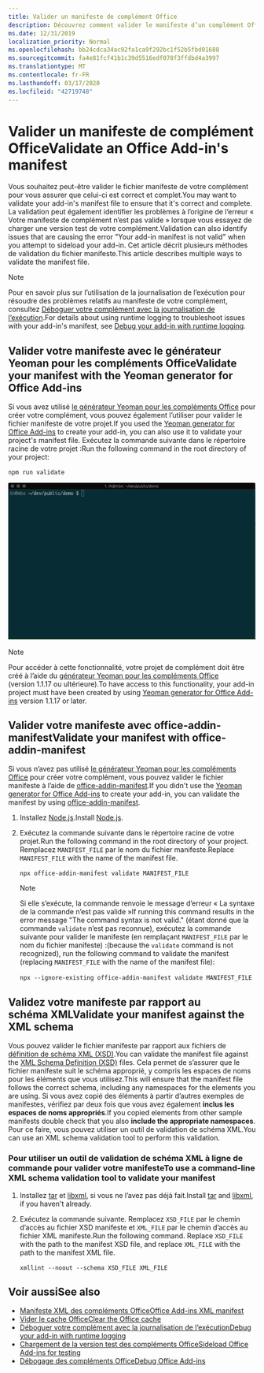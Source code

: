 ```yaml
---
title: Valider un manifeste de complément Office
description: Découvrez comment valider le manifeste d’un complément Office à l’aide du schéma XML et d’autres outils.
ms.date: 12/31/2019
localization_priority: Normal
ms.openlocfilehash: bb24cdca34ac92fa1ca9f292bc1f52b5fbd01688
ms.sourcegitcommit: fa4e81fcf41b1c39d5516edf078f3ffdbd4a3997
ms.translationtype: MT
ms.contentlocale: fr-FR
ms.lasthandoff: 03/17/2020
ms.locfileid: "42719748"
---
```

# <a name="validate-an-office-add-ins-manifest"></a><span data-ttu-id="35068-103">Valider un manifeste de complément Office</span><span class="sxs-lookup"><span data-stu-id="35068-103">Validate an Office Add-in's manifest</span></span>

<span data-ttu-id="35068-104">Vous souhaitez peut-être valider le fichier manifeste de votre complément pour vous assurer que celui-ci est correct et complet.</span><span class="sxs-lookup"><span data-stu-id="35068-104">You may want to validate your add-in's manifest file to ensure that it's correct and complete.</span></span> <span data-ttu-id="35068-105">La validation peut également identifier les problèmes à l’origine de l’erreur « Votre manifeste de complément n’est pas valide » lorsque vous essayez de charger une version test de votre complément.</span><span class="sxs-lookup"><span data-stu-id="35068-105">Validation can also identify issues that are causing the error "Your add-in manifest is not valid" when you attempt to sideload your add-in.</span></span> <span data-ttu-id="35068-106">Cet article décrit plusieurs méthodes de validation du fichier manifeste.</span><span class="sxs-lookup"><span data-stu-id="35068-106">This article describes multiple ways to validate the manifest file.</span></span>

> [!NOTE]
> <span data-ttu-id="35068-107">Pour en savoir plus sur l’utilisation de la journalisation de l’exécution pour résoudre des problèmes relatifs au manifeste de votre complément, consultez [Déboguer votre complément avec la journalisation de l’exécution](runtime-logging.md).</span><span class="sxs-lookup"><span data-stu-id="35068-107">For details about using runtime logging to troubleshoot issues with your add-in's manifest, see [Debug your add-in with runtime logging](runtime-logging.md).</span></span>

## <a name="validate-your-manifest-with-the-yeoman-generator-for-office-add-ins"></a><span data-ttu-id="35068-108">Valider votre manifeste avec le générateur Yeoman pour les compléments Office</span><span class="sxs-lookup"><span data-stu-id="35068-108">Validate your manifest with the Yeoman generator for Office Add-ins</span></span>

<span data-ttu-id="35068-109">Si vous avez utilisé [le générateur Yeoman pour les compléments Office](https://www.npmjs.com/package/generator-office) pour créer votre complément, vous pouvez également l’utiliser pour valider le fichier manifeste de votre projet.</span><span class="sxs-lookup"><span data-stu-id="35068-109">If you used the [Yeoman generator for Office Add-ins](https://www.npmjs.com/package/generator-office) to create your add-in, you can also use it to validate your project's manifest file.</span></span> <span data-ttu-id="35068-110">Exécutez la commande suivante dans le répertoire racine de votre projet :</span><span class="sxs-lookup"><span data-stu-id="35068-110">Run the following command in the root directory of your project:</span></span>

```command&nbsp;line
npm run validate
```

![Gif animé qui montre le validateur Yo Office exécuté sur la ligne de commande et les résultats générés indiquant « Validation Passed » (validation réussie)](../images/yo-office-validator.gif)

> [!NOTE]
> <span data-ttu-id="35068-112">Pour accéder à cette fonctionnalité, votre projet de complément doit être créé à l’aide du [générateur Yeoman pour les compléments Office](https://www.npmjs.com/package/generator-office) (version 1.1.17 ou ultérieure).</span><span class="sxs-lookup"><span data-stu-id="35068-112">To have access to this functionality, your add-in project must have been created by using [Yeoman generator for Office Add-ins](https://www.npmjs.com/package/generator-office) version 1.1.17 or later.</span></span>

## <a name="validate-your-manifest-with-office-addin-manifest"></a><span data-ttu-id="35068-113">Valider votre manifeste avec office-addin-manifest</span><span class="sxs-lookup"><span data-stu-id="35068-113">Validate your manifest with office-addin-manifest</span></span>

<span data-ttu-id="35068-114">Si vous n’avez pas utilisé [le générateur Yeoman pour les compléments Office](https://www.npmjs.com/package/generator-office) pour créer votre complément, vous pouvez valider le fichier manifeste à l’aide de [office-addin-manifest](https://www.npmjs.com/package/office-addin-manifest).</span><span class="sxs-lookup"><span data-stu-id="35068-114">If you didn't use the [Yeoman generator for Office Add-ins](https://www.npmjs.com/package/generator-office) to create your add-in, you can validate the manifest by using [office-addin-manifest](https://www.npmjs.com/package/office-addin-manifest).</span></span>

1. <span data-ttu-id="35068-115">Installez [Node.js](https://nodejs.org/download/).</span><span class="sxs-lookup"><span data-stu-id="35068-115">Install [Node.js](https://nodejs.org/download/).</span></span>

2. <span data-ttu-id="35068-116">Exécutez la commande suivante dans le répertoire racine de votre projet.</span><span class="sxs-lookup"><span data-stu-id="35068-116">Run the following command in the root directory of your project.</span></span> <span data-ttu-id="35068-117">Remplacez `MANIFEST_FILE` par le nom du fichier manifeste.</span><span class="sxs-lookup"><span data-stu-id="35068-117">Replace `MANIFEST_FILE` with the name of the manifest file.</span></span>

    ```command&nbsp;line
    npx office-addin-manifest validate MANIFEST_FILE
    ```

    > [!NOTE]
    > <span data-ttu-id="35068-118">Si elle s’exécute, la commande renvoie le message d’erreur « La syntaxe de la commande n’est pas valide »</span><span class="sxs-lookup"><span data-stu-id="35068-118">If running this command results in the error message "The command syntax is not valid."</span></span> <span data-ttu-id="35068-119">(étant donné que la commande `validate` n’est pas reconnue), exécutez la commande suivante pour valider le manifeste (en remplaçant `MANIFEST_FILE` par le nom du fichier manifeste) :</span><span class="sxs-lookup"><span data-stu-id="35068-119">(because the `validate` command is not recognized), run the following command to validate the manifest (replacing `MANIFEST_FILE` with the name of the manifest file):</span></span> 
    >
    > `npx --ignore-existing office-addin-manifest validate MANIFEST_FILE`

## <a name="validate-your-manifest-against-the-xml-schema"></a><span data-ttu-id="35068-120">Validez votre manifeste par rapport au schéma XML</span><span class="sxs-lookup"><span data-stu-id="35068-120">Validate your manifest against the XML schema</span></span>

<span data-ttu-id="35068-121">Vous pouvez valider le fichier manifeste par rapport aux fichiers de [définition de schéma XML (XSD)](/openspecs/office_file_formats/ms-owemxml/c6a06390-34b8-4b42-82eb-b28be12494a8).</span><span class="sxs-lookup"><span data-stu-id="35068-121">You can validate the manifest file against the [XML Schema Definition (XSD)](/openspecs/office_file_formats/ms-owemxml/c6a06390-34b8-4b42-82eb-b28be12494a8) files.</span></span> <span data-ttu-id="35068-122">Cela permet de s’assurer que le fichier manifeste suit le schéma approprié, y compris les espaces de noms pour les éléments que vous utilisez.</span><span class="sxs-lookup"><span data-stu-id="35068-122">This will ensure that the manifest file follows the correct schema, including any namespaces for the elements you are using.</span></span> <span data-ttu-id="35068-123">Si vous avez copié des éléments à partir d’autres exemples de manifestes, vérifiez par deux fois que vous avez également **inclus les espaces de noms appropriés**.</span><span class="sxs-lookup"><span data-stu-id="35068-123">If you copied elements from other sample manifests double check that you also **include the appropriate namespaces**.</span></span> <span data-ttu-id="35068-124">Pour ce faire, vous pouvez utiliser un outil de validation de schéma XML.</span><span class="sxs-lookup"><span data-stu-id="35068-124">You can use an XML schema validation tool to perform this validation.</span></span>

### <a name="to-use-a-command-line-xml-schema-validation-tool-to-validate-your-manifest"></a><span data-ttu-id="35068-125">Pour utiliser un outil de validation de schéma XML à ligne de commande pour valider votre manifeste</span><span class="sxs-lookup"><span data-stu-id="35068-125">To use a command-line XML schema validation tool to validate your manifest</span></span>

1. <span data-ttu-id="35068-126">Installez [tar](https://www.gnu.org/software/tar/) et [libxml](http://xmlsoft.org/FAQ.html), si vous ne l’avez pas déjà fait.</span><span class="sxs-lookup"><span data-stu-id="35068-126">Install [tar](https://www.gnu.org/software/tar/) and [libxml](http://xmlsoft.org/FAQ.html), if you haven't already.</span></span>

2. <span data-ttu-id="35068-p106">Exécutez la commande suivante. Remplacez `XSD_FILE` par le chemin d’accès au fichier XSD manifeste et `XML_FILE` par le chemin d’accès au fichier XML manifeste.</span><span class="sxs-lookup"><span data-stu-id="35068-p106">Run the following command. Replace `XSD_FILE` with the path to the manifest XSD file, and replace `XML_FILE` with the path to the manifest XML file.</span></span>
    
    ```command&nbsp;line
    xmllint --noout --schema XSD_FILE XML_FILE
    ```

## <a name="see-also"></a><span data-ttu-id="35068-129">Voir aussi</span><span class="sxs-lookup"><span data-stu-id="35068-129">See also</span></span>

- [<span data-ttu-id="35068-130">Manifeste XML des compléments Office</span><span class="sxs-lookup"><span data-stu-id="35068-130">Office Add-ins XML manifest</span></span>](../develop/add-in-manifests.md)
- [<span data-ttu-id="35068-131">Vider le cache Office</span><span class="sxs-lookup"><span data-stu-id="35068-131">Clear the Office cache</span></span>](clear-cache.md)
- [<span data-ttu-id="35068-132">Déboguer votre complément avec la journalisation de l’exécution</span><span class="sxs-lookup"><span data-stu-id="35068-132">Debug your add-in with runtime logging</span></span>](runtime-logging.md)
- [<span data-ttu-id="35068-133">Chargement de la version test des compléments Office</span><span class="sxs-lookup"><span data-stu-id="35068-133">Sideload Office Add-ins for testing</span></span>](sideload-office-add-ins-for-testing.md)
- [<span data-ttu-id="35068-134">Débogage des compléments Office</span><span class="sxs-lookup"><span data-stu-id="35068-134">Debug Office Add-ins</span></span>](debug-add-ins-using-f12-developer-tools-on-windows-10.md)
